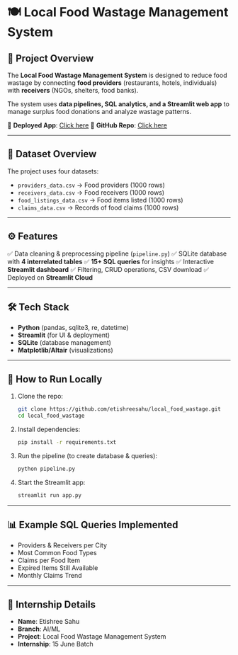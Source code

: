 
# 🍽️ Local Food Wastage Management System

## 📌 Project Overview

The **Local Food Wastage Management System** is designed to reduce food wastage by connecting **food providers** (restaurants, hotels, individuals) with **receivers** (NGOs, shelters, food banks).

The system uses **data pipelines, SQL analytics, and a Streamlit web app** to manage surplus food donations and analyze wastage patterns.

🔗 **Deployed App**: [Click here](https://localfoodwastage-zr8tqrclyf8avf9pspb2aw.streamlit.app/)
🔗 **GitHub Repo**: [Click here](https://github.com/etishreesahu/local_food_wastage)

---

## 📂 Dataset Overview

The project uses four datasets:

* `providers_data.csv` → Food providers (1000 rows)
* `receivers_data.csv` → Food receivers (1000 rows)
* `food_listings_data.csv` → Food items listed (1000 rows)
* `claims_data.csv` → Records of food claims (1000 rows)

---

## ⚙️ Features

✅ Data cleaning & preprocessing pipeline (`pipeline.py`)
✅ SQLite database with **4 interrelated tables**
✅ **15+ SQL queries** for insights
✅ Interactive **Streamlit dashboard**
✅ Filtering, CRUD operations, CSV download
✅ Deployed on **Streamlit Cloud**

---

## 🛠️ Tech Stack

* **Python** (pandas, sqlite3, re, datetime)
* **Streamlit** (for UI & deployment)
* **SQLite** (database management)
* **Matplotlib/Altair** (visualizations)

---

## 🚀 How to Run Locally

1. Clone the repo:

   ```bash
   git clone https://github.com/etishreesahu/local_food_wastage.git
   cd local_food_wastage
   ```

2. Install dependencies:

   ```bash
   pip install -r requirements.txt
   ```

3. Run the pipeline (to create database & queries):

   ```bash
   python pipeline.py
   ```

4. Start the Streamlit app:

   ```bash
   streamlit run app.py
   ```

---

## 📊 Example SQL Queries Implemented

* Providers & Receivers per City
* Most Common Food Types
* Claims per Food Item
* Expired Items Still Available
* Monthly Claims Trend

---

## 📌 Internship Details

* **Name**: Etishree Sahu
* **Branch**: AI/ML
* **Project**: Local Food Wastage Management System
* **Internship**: 15 June Batch



